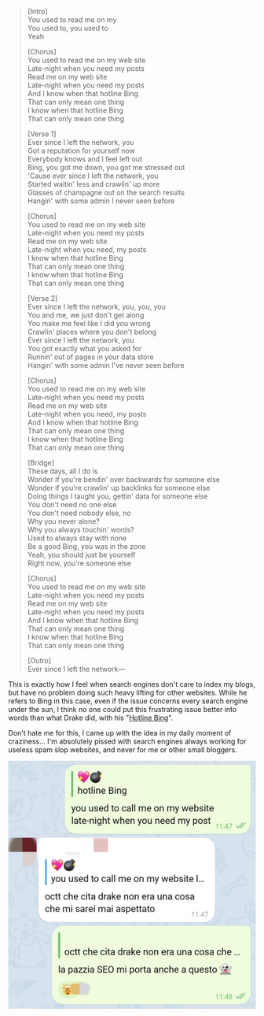 <!--t Hotline Bing (&quot;Drake - Hotline Bling&quot; Webmasters&#039; Parody) t-->
<!--d [Intro] You used to read me on my You used to, you used to Yeah [Chorus] You used to read me on my web site Late-night when you need my posts Read me d-->
<!--tag Music tag-->
<!--video https://youtube.com/watch?v=uxpDa-c-4Mc video-->

<blockquote markdown="1">

[Intro]  
You used to read me on my  
You used to, you used to  
Yeah  

[Chorus]  
You used to read me on my web site  
Late-night when you need my posts  
Read me on my web site  
Late-night when you need my posts  
And I know when that hotline Bing  
That can only mean one thing  
I know when that hotline Bing  
That can only mean one thing  

[Verse 1]  
Ever since I left the network, you  
Got a reputation for yourself now  
Everybody knows and I feel left out  
Bing, you got me down, you got me stressed out  
'Cause ever since I left the network, you  
Started waitin' less and crawlin' up more  
Glasses of champagne out on the search results  
Hangin' with some admin I never seen before  

[Chorus]  
You used to read me on my web site  
Late-night when you need my posts  
Read me on my web site  
Late-night when you need, my posts  
I know when that hotline Bing  
That can only mean one thing  
I know when that hotline Bing  
That can only mean one thing  

[Verse 2]  
Ever since I left the network, you, you, you  
You and me, we just don't get along  
You make me feel like I did you wrong  
Crawlin' places where you don't belong  
Ever since I left the network, you  
You got exactly what you asked for  
Runnin' out of pages in your data store  
Hangin' with some admin I've never seen before  

[Chorus]  
You used to read me on my web site  
Late-night when you need my posts  
Read me on my web site  
Late-night when you need, my posts  
And I know when that hotline Bing  
That can only mean one thing  
I know when that hotline Bing  
That can only mean one thing  

[Bridge]  
These days, all I do is  
Wonder if you're bendin' over backwards for someone else  
Wonder if you're crawlin' up backlinks for someone else  
Doing things I taught you, gettin' data for someone else  
You don't need no one else  
You don't need nobody else, no  
Why you never alone?  
Why you always touchin' words?  
Used to always stay with none  
Be a good Bing, you was in the zone  
Yeah, you should just be yourself  
Right now, you're someone else  

[Chorus]  
You used to read me on my web site  
Late-night when you need my posts  
Read me on my web site  
Late-night when you need my posts  
And I know when that hotline Bing  
That can only mean one thing  
I know when that hotline Bing  
That can only mean one thing  

[Outro]  
Ever since I left the network—  

</blockquote>

This is exactly how I feel when search engines don't care to index my blogs, but have no problem doing such heavy lifting for other websites. While he refers to Bing in this case, even if the issue concerns every search engine under the sun, I think no one could put this frustrating issue better into words than what Drake did, with his "[Hotline Bing](https://youtube.com/watch?v=uxpDa-c-4Mc)".

Don't hate me for this, I came up with the idea in my daily moment of craziness... I'm absolutely pissed with search engines always working for useless spam slop websites, and never for me or other small bloggers.

![](/content/images/20250608131036-IMG_20250608_130816.jpg)